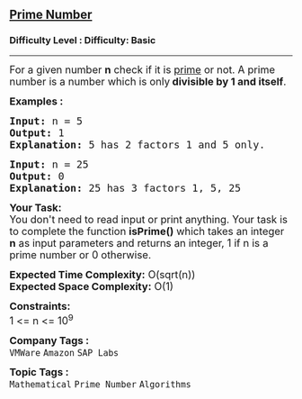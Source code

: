 <h2><a href="https://www.geeksforgeeks.org/problems/prime-number2314/1?page=4&sortBy=submissions">Prime Number</a></h2><h3>Difficulty Level : Difficulty: Basic</h3><hr><div class="problems_problem_content__Xm_eO"><p><span style="font-size: 18px;">For a given number <strong>n</strong> check if it is <a href="https://www.geeksforgeeks.org/prime-numbers/">prime</a> or not. A prime number is a number which is only<strong> divisible by 1 and itself</strong>.</span></p>
<p><span style="font-size: 18px;"><strong>Examples :<br></strong></span></p>
<pre><span style="font-size: 18px;"><strong>Input: </strong>n = 5
<strong>Output: </strong>1
<strong>Explanation: </strong>5 has 2 factors 1 and 5 only.</span></pre>
<pre><span style="font-size: 18px;"><strong>Input: </strong>n = 25
<strong>Output: </strong>0
<strong>Explanation: </strong>25 has 3 factors 1, 5, 25</span></pre>
<p><span style="font-size: 18px;"><strong>Your Task:</strong><br>You don't need to read input or print anything. Your task is to complete the function <strong>isPrime()</strong>&nbsp;which takes&nbsp;an integer <strong>n</strong> as input parameters and returns an integer, 1 if n is a prime number or 0 otherwise.</span></p>
<p><span style="font-size: 18px;"><strong>Expected Time Complexity:</strong> O(sqrt(n))<br><strong>Expected Space Complexity:</strong> O(1)</span></p>
<p><span style="font-size: 18px;"><strong>Constraints:</strong><br>1 &lt;= n &lt;= 10<sup>9</sup></span></p></div><p><span style=font-size:18px><strong>Company Tags : </strong><br><code>VMWare</code>&nbsp;<code>Amazon</code>&nbsp;<code>SAP Labs</code>&nbsp;<br><p><span style=font-size:18px><strong>Topic Tags : </strong><br><code>Mathematical</code>&nbsp;<code>Prime Number</code>&nbsp;<code>Algorithms</code>&nbsp;